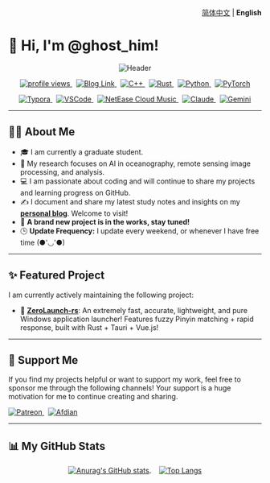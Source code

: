 <p align="right">
  <a href="./README.md">简体中文</a> | <b>English</b>
</p>

# 👋 Hi, I'm @ghost_him!

<p align="center">
  <img src="https://capsule-render.vercel.app/api?type=waving&color=gradient&height=200&section=header&text=Hi,%20I'm%20ghost_him!&fontSize=70&fontAlignY=35" alt="Header"/>
</p>

<p align="center">
  <a href="https://github.com/ghost-him">
    <img src="https://komarev.com/ghpvc/?username=ghost-him&label=Profile%20views&color=007EC6&style=for-the-badge" alt="profile views"/>
  </a>
  &nbsp;
  <a href="https://www.ghost-him.com/">
    <img src="https://img.shields.io/badge/Blog-E91E63?style=for-the-badge&logo=blogger&logoColor=white" alt="Blog Link"/>
  </a>
  &nbsp;
  <a href="https://isocpp.org/">
    <img src="https://img.shields.io/badge/C++-00599C?style=for-the-badge&logo=c%2B%2B&logoColor=white" alt="C++"/>
  </a>
  &nbsp;
  <a href="https://www.rust-lang.org/">
    <img src="https://img.shields.io/badge/Rust-000000?style=for-the-badge&logo=rust&logoColor=#E5732F" alt="Rust"/>
  </a>
  &nbsp;
  <a href="https://www.python.org/">
    <img src="https://img.shields.io/badge/Python-3776AB?style=for-the-badge&logo=python&logoColor=white" alt="Python"/>
  </a>
  &nbsp;
  <a href="https://pytorch.org/">
    <img src="https://img.shields.io/badge/PyTorch-EE4C2C?style=for-the-badge&logo=pytorch&logoColor=white" alt="PyTorch"/>
  </a>
</p>

<p align="center">
  <a href="https://typora.io/">
    <img src="https://img.shields.io/badge/Typora-2A2A2A?style=for-the-badge&logo=typora&logoColor=white" alt="Typora"/>
  </a>
  &nbsp;
  <a href="https://code.visualstudio.com/">
    <img src="https://img.shields.io/badge/VS_Code-007ACC?style=for-the-badge&logo=visualstudiocode&logoColor=white" alt="VSCode"/>
  </a>
  &nbsp;
  <a href="https://music.163.com/">
    <img src="https://img.shields.io/badge/NetEase_Cloud_Music-D43C33?style=for-the-badge&logo=neteasecloudmusic&logoColor=white" alt="NetEase Cloud Music"/>
  </a>
  &nbsp;
  <a href="https://www.claude.ai/">
    <img src="https://img.shields.io/badge/Claude-D97A53?style=for-the-badge&logo=anthropic&logoColor=white" alt="Claude"/>
  </a>
  &nbsp;
  <a href="https://gemini.google.com/">
    <img src="https://img.shields.io/badge/Gemini-8E77F0?style=for-the-badge&logo=googlebard&logoColor=white" alt="Gemini"/>
  </a>
</p>

---

## 👨‍💻 About Me

*   🎓 I am currently a graduate student.
*   🔬 My research focuses on AI in oceanography, remote sensing image processing, and analysis.
*   💻 I am passionate about coding and will continue to share my projects and learning progress on GitHub.
*   ✍️ I document and share my latest study notes and insights on my [**personal blog**](https://www.ghost-him.com/). Welcome to visit!
*   🌱 **A brand new project is in the works, stay tuned!**
*   🕒 **Update Frequency:** I update every weekend, or whenever I have free time (●'◡'●)

---

## ✨ Featured Project

I am currently actively maintaining the following project:

*   🚀 **[ZeroLaunch-rs](https://github.com/ghost-him/ZeroLaunch-rs)**: An extremely fast, accurate, lightweight, and pure Windows application launcher! Features fuzzy Pinyin matching + rapid response, built with Rust + Tauri + Vue.js!

---

## 💖 Support Me

If you find my projects helpful or want to support my work, feel free to sponsor me through the following channels! Your support is a huge motivation for me to continue creating and sharing.

<p align="left">
  <a href="https://www.patreon.com/cw/ghost_him" target="_blank">
    <img src="https://img.shields.io/badge/Patreon-F96854?style=for-the-badge&logo=patreon&logoColor=white" alt="Patreon"/>
  </a>
  &nbsp;
  <a href="https://afdian.com/a/ghost-him" target="_blank">
    <img src="https://img.shields.io/badge/Afdian-946CE6?style=for-the-badge&logo=buymeacoffee&logoColor=white" alt="Afdian"/>
  </a>
</p>

---

## 📊 My GitHub Stats
<p align="center">
  <a href="https://github.com/anuraghazra/github-readme-stats">
    <img align="center" src="https://github-readme-stats.vercel.app/api?username=ghost-him&show_icons=true&theme=radical" alt="Anurag's GitHub stats"/>
  </a>
  &nbsp;&nbsp;&nbsp;
  <a href="https://github.com/anuraghazra/github-readme-stats">
    <img align="center" src="https://github-readme-stats.vercel.app/api/top-langs/?username=ghost-him&layout=compact&theme=radical" alt="Top Langs"/>
  </a>
</p>
